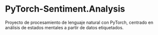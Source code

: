 # PyTorch-Sentiment.Analysis
Proyecto de procesamiento de lenguaje natural con PyTorch, centrado en análisis de estados mentales a partir de datos etiquetados.
